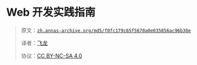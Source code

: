 # Web 开发实践指南

> 原文：[`zh.annas-archive.org/md5/f0fc179c65f5670a0e035856ac96b38e`](https://zh.annas-archive.org/md5/f0fc179c65f5670a0e035856ac96b38e)
> 
> 译者：[飞龙](https://github.com/wizardforcel)
> 
> 协议：[CC BY-NC-SA 4.0](http://creativecommons.org/licenses/by-nc-sa/4.0/)